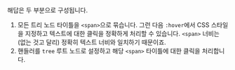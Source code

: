 해답은 두 부분으로 구성됩니다.

1. 모든 트리 노드 타이틀을 `<span>`으로 묶습니다. 그런 다음 `:hover`에서 CSS 스타일을 지정하고 텍스트에 대한 클릭을 정확하게 처리할 수 있습니다. `<span>` 너비는 (없는 것고 달리) 정확히 텍스트 너비와 일치하기 때문이죠.
2. 핸들러를 `tree` 루트 노드로 설정하고 해당 `<span>` 타이틀에 대한 클릭을 처리합니다.
